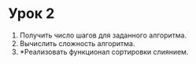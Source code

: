 # Урок 2
1. Получить число шагов для заданного алгоритма.
2. Вычислить сложность алгоритма.
3. *Реализовать функционал сортировки слиянием.